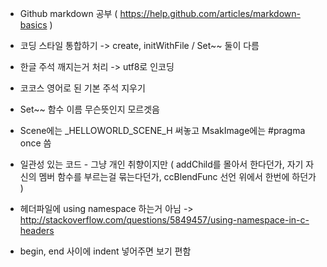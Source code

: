 * Github markdown 공부 ( https://help.github.com/articles/markdown-basics )

* 코딩 스타일 통합하기 -> create, initWithFile / Set~~ 둘이 다름

* 한글 주석 깨지는거 처리 -> utf8로 인코딩

* 코코스 영어로 된 기본 주석 지우기

* Set~~ 함수 이름 무슨뜻인지 모르겟음

* Scene에는 _HELLOWORLD_SCENE_H 써놓고 MsakImage에는 #pragma once 씀

* 일관성 있는 코드 - 그냥 개인 취향이지만
  ( addChild를 몰아서 한다던가, 자기 자신의 멤버 함수를 부르는걸 묶는다던가, ccBlendFunc 선언 위에서 한번에 하던가 )
  
* 헤더파일에 using namespace 하는거 아님 -> http://stackoverflow.com/questions/5849457/using-namespace-in-c-headers
  
* begin, end 사이에 indent 넣어주면 보기 편함  
